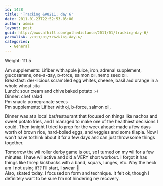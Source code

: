 ```yaml
---
id: 1428
title: 'Tracking &#8211; day 6'
date: 2011-01-23T22:52:53-06:00
author: admin
layout: post
guid: http://www.afhill.com/gothedistance/2011/01/tracking-day-6/
permalink: /2011/01/tracking-day-6/
categories:
  - General
---
```

Weight: 111.5

Am supplements: Lifiber with apple juice, iron, adrenal supplement, glucosamine, one-a-day, b-force, salmon oil, hemp seed oil.  
Breakfast: dee-licious scrambled egg whites, cheese, basil and orange in a whole wheat pita  
Lunch: sour cream and chive baked potato :-/  
Dinner: chef salad  
Pm snack: pomegranate seeds  
Pm supplements: Lifiber with oj, b-force, salmon oil,

Dinner was at a local bar/restaurant that focused on things like nachos and sweet potato fries, and I managed to make one of the healthiest decisions I could. Then tonight I tried to prep for the week ahead: made a few days worth of brown rice, hard-boiled eggs, and veggies and some tilapia. Now I won&#8217;t have to think about it for a few days and can just throw some things together. 

Tomorrow the wii roller derby game is out, so I turned on my wii for a few minutes. I have wii active and did a VERY short workout. I forgot it has things like tricep kickbacks with a band, squats, lunges, etc. Why the heck am I not using it?? I&#8217;ll start, I swear 🙂  
Also, skated today. I focused on form and technique. It felt ok, though I definitely want to be sure I&#8217;m not hindering my recovery.